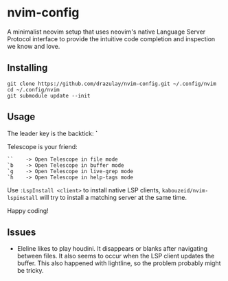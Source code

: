 # nvim-config

A minimalist neovim setup that uses neovim's native Language Server Protocol interface to provide the intuitive code completion and inspection we know and love.

## Installing

```
git clone https://github.com/drazulay/nvim-config.git ~/.config/nvim
cd ~/.config/nvim
git submodule update --init
```

## Usage

The leader key is the backtick: __\`__

Telescope is your friend:

```
``    -> Open Telescope in file mode
`b    -> Open Telescope in buffer mode
`g    -> Open Telescope in live-grep mode
`h    -> Open Telescope in help-tags mode
```
Use `:LspInstall <client>` to install native LSP clients, `kabouzeid/nvim-lspinstall` will try to install a matching server at the same time.

Happy coding!

## Issues

- Eleline likes to play houdini. It disappears or blanks after navigating between files. It also seems to occur when the LSP client updates the buffer. This also happened with lightline, so the problem probably might be tricky.

